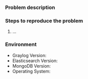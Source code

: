 ### Problem description

### Steps to reproduce the problem

1. ...

### Environment

* Graylog Version:
* Elasticsearch Version:
* MongoDB Version:
* Operating System:
